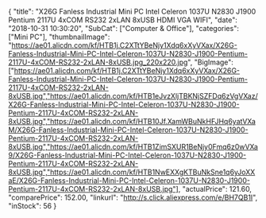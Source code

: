 {
	"title": "X26G Fanless Industrial Mini PC Intel Celeron 1037U N2830 J1900 Pentium 2117U 4xCOM RS232 2xLAN 8xUSB HDMI VGA WIFI",
	"date": "2018-10-31 10:30:20",
	"SubCat": ["Computer & Office"],
	"categories": ["Mini PC"],
	"thumbnailImage": "https://ae01.alicdn.com/kf/HTB1j.C2XTtYBeNjy1Xdq6xXyVXax/X26G-Fanless-Industrial-Mini-PC-Intel-Celeron-1037U-N2830-J1900-Pentium-2117U-4xCOM-RS232-2xLAN-8xUSB.jpg_220x220.jpg",
	"BigImage": ["https://ae01.alicdn.com/kf/HTB1j.C2XTtYBeNjy1Xdq6xXyVXax/X26G-Fanless-Industrial-Mini-PC-Intel-Celeron-1037U-N2830-J1900-Pentium-2117U-4xCOM-RS232-2xLAN-8xUSB.jpg","https://ae01.alicdn.com/kf/HTB1eJvzXljTBKNjSZFDq6zVgVXaz/X26G-Fanless-Industrial-Mini-PC-Intel-Celeron-1037U-N2830-J1900-Pentium-2117U-4xCOM-RS232-2xLAN-8xUSB.jpg","https://ae01.alicdn.com/kf/HTB10Jf.XamWBuNkHFJHq6yatVXaM/X26G-Fanless-Industrial-Mini-PC-Intel-Celeron-1037U-N2830-J1900-Pentium-2117U-4xCOM-RS232-2xLAN-8xUSB.jpg","https://ae01.alicdn.com/kf/HTB1ZimSXUR1BeNjy0Fmq6z0wVXa9/X26G-Fanless-Industrial-Mini-PC-Intel-Celeron-1037U-N2830-J1900-Pentium-2117U-4xCOM-RS232-2xLAN-8xUSB.jpg","https://ae01.alicdn.com/kf/HTB1NwEXXgKTBuNkSne1q6yJoXXaE/X26G-Fanless-Industrial-Mini-PC-Intel-Celeron-1037U-N2830-J1900-Pentium-2117U-4xCOM-RS232-2xLAN-8xUSB.jpg"],
	"actualPrice": 121.60,
	"comparePrice": 152.00,
	"linkurl": "http://s.click.aliexpress.com/e/BH7QB1I",
	"inStock": 56
}
